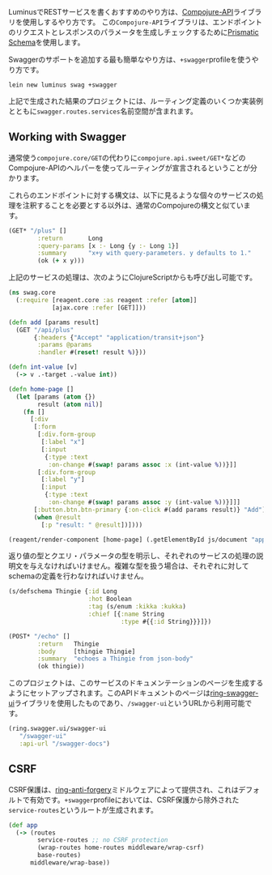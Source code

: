 LuminusでRESTサービスを書くおすすめのやり方は、[Compojure-API](https://github.com/metosin/compojure-api)ライブラリを使用しするやり方です。
この`Compojure-API`ライブラリは、エンドポイントのリクエストとレスポンスのパラメータを生成しチェックするために[Prismatic Schema](https://github.com/Prismatic/schema)を使用します。

Swaggerのサポートを追加する最も簡単なやり方は、`+swagger`profileを使うやり方です。

```
lein new luminus swag +swagger
```

上記で生成された結果のプロジェクトには、ルーティング定義のいくつか実装例とともに`swagger.routes.services`名前空間が含まれます。

## Working with Swagger

通常使う`compojure.core/GET`の代わりに`compojure.api.sweet/GET*`などのCompojure-APIのヘルパーを使ってルーティングが宣言されるということが分かります。

これらのエンドポイントに対する構文は、以下に見るような個々のサービスの処理を注釈することを必要とする以外は、通常のCompojureの構文と似ています。

```clojure
(GET* "/plus" []
        :return       Long
        :query-params [x :- Long {y :- Long 1}]
        :summary      "x+y with query-parameters. y defaults to 1."
        (ok (+ x y)))
```

上記のサービスの処理は、次のようにClojureScriptからも呼び出し可能です。

```clojure
(ns swag.core
  (:require [reagent.core :as reagent :refer [atom]]
            [ajax.core :refer [GET]]))

(defn add [params result]
  (GET "/api/plus"
       {:headers {"Accept" "application/transit+json"}
        :params @params
        :handler #(reset! result %)}))

(defn int-value [v]
  (-> v .-target .-value int))

(defn home-page []
  (let [params (atom {})
        result (atom nil)]
    (fn []
      [:div
       [:form
        [:div.form-group
         [:label "x"]
         [:input 
          {:type :text
           :on-change #(swap! params assoc :x (int-value %))}]]
        [:div.form-group
         [:label "y"]
         [:input
          {:type :text
           :on-change #(swap! params assoc :y (int-value %))}]]]
       [:button.btn.btn-primary {:on-click #(add params result)} "Add"]
       (when @result
         [:p "result: " @result])])))

(reagent/render-component [home-page] (.getElementById js/document "app"))
```  

返り値の型とクエリ・パラメータの型を明示し、それぞれのサービスの処理の説明文を与えなければいけません。複雑な型を扱う場合は、それぞれに対してschemaの定義を行わなければいけません。

```clojure
(s/defschema Thingie {:id Long
                      :hot Boolean
                      :tag (s/enum :kikka :kukka)
                      :chief [{:name String
                               :type #{{:id String}}}]})

(POST* "/echo" []
        :return   Thingie
        :body     [thingie Thingie]
        :summary  "echoes a Thingie from json-body"
        (ok thingie))
```
このプロジェクトは、このサービスのドキュメンテーションのページを生成するようにセットアップされます。このAPIドキュメントのページは[ring-swagger-ui](https://github.com/metosin/ring-swagger-ui)ライブラリを使用したものであり、`/swagger-ui`というURLから利用可能です。

```clojure
(ring.swagger.ui/swagger-ui
   "/swagger-ui"
   :api-url "/swagger-docs")
```

## CSRF

CSRF保護は、[ring-anti-forgery](https://github.com/ring-clojure/ring-anti-forgery)ミドルウェアによって提供され、これはデフォルトで有効です。`+swagger`profileにおいては、CSRF保護から除外された`service-routes`というルートが生成されます。

```clojure
(def app
  (-> (routes
        service-routes ;; no CSRF protection
        (wrap-routes home-routes middleware/wrap-csrf)
        base-routes)
      middleware/wrap-base))
```
